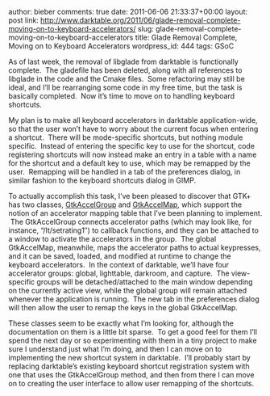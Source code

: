 author: bieber
comments: true
date: 2011-06-06 21:33:37+00:00
layout: post
link: http://www.darktable.org/2011/06/glade-removal-complete-moving-on-to-keyboard-accelerators/
slug: glade-removal-complete-moving-on-to-keyboard-accelerators
title: Glade Removal Complete, Moving on to Keyboard Accelerators
wordpress_id: 444
tags: GSoC



As of last week, the removal of libglade from darktable is functionally complete.  The gladefile has been deleted, along with all references to libglade in the code and the Cmake files.  Some refactoring may still be ideal, and I’ll be rearranging some code in my free time, but the task is basically completed.  Now it’s time to move on to handling keyboard shortcuts.

My plan is to make all keyboard accelerators in darktable application-wide, so that the user won’t have to worry about the current focus when entering a shortcut.  There will be mode-specific shortcuts, but nothing module specific.  Instead of entering the specific key to use for the shortcut, code registering shortcuts will now instead make an entry in a table with a name for the shortcut and a default key to use, which may be remapped by the user.  Remapping will be handled in a tab of the preferences dialog, in similar fashion to the keyboard shortcuts dialog in GIMP.

To actually accomplish this task, I’ve been pleased to discover that GTK+ has two classes, [GtkAccelGroup](http://developer.gnome.org/gtk/2.24/gtk-Keyboard-Accelerators.html) and [GtkAccelMap](http://developer.gnome.org/gtk/2.24/gtk-Accelerator-Maps.html), which support the notion of an accelerator mapping table that I’ve been planning to implement.  The GtkAccelGroup connects accelerator paths (which may look like, for instance, “<Darktable>/lt/setrating1″) to callback functions, and they can be attached to a window to activate the accelerators in the group.  The global GtkAccelMap, meanwhile, maps the accelerator paths to actual keypresses, and it can be saved, loaded, and modified at runtime to change the keyboard accelerators.  In the context of darktable, we’ll have four accelerator groups: global, lighttable, darkroom, and capture.  The view-specific groups will be detached/attached to the main window depending on the currently active view, while the global group will remain attached whenever the application is running.  The new tab in the preferences dialog will then allow the user to remap the keys in the global GtkAccelMap.

These classes seem to be exactly what I’m looking for, although the documentation on them is a little bit sparse.  To get a good feel for them I’ll spend the next day or so experimenting with them in a tiny project to make sure I understand just what I’m doing, and then I can move on to implementing the new shortcut system in darktable.  I’ll probably start by replacing darktable’s existing keyboard shortcut registration system with one that uses the GtkAccelGroup method, and then from there I can move on to creating the user interface to allow user remapping of the shortcuts.


